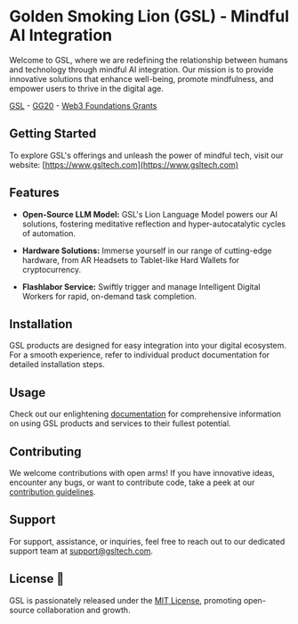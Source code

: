 # Golden Smoking Lion (GSL) - Mindful AI Integration

Welcome to GSL, where we are redefining the relationship between humans and technology through mindful AI integration. Our mission is to provide innovative solutions that enhance well-being, promote mindfulness, and empower users to thrive in the digital age.

[GSL](https://gsl.framer.ai) - [GG20]() - [Web3 Foundations Grants]()

## Getting Started 

To explore GSL's offerings and unleash the power of mindful tech, visit our website: [https://www.gsltech.com](https://www.gsltech.com)

## Features 

- **Open-Source LLM Model:** GSL's Lion Language Model powers our AI solutions, fostering meditative reflection and hyper-autocatalytic cycles of automation.
  
- **Hardware Solutions:** Immerse yourself in our range of cutting-edge hardware, from AR Headsets to Tablet-like Hard Wallets for cryptocurrency.

- **Flashlabor Service:** Swiftly trigger and manage Intelligent Digital Workers for rapid, on-demand task completion.

## Installation

GSL products are designed for easy integration into your digital ecosystem. For a smooth experience, refer to individual product documentation for detailed installation steps.

## Usage

Check out our enlightening [documentation](https://docs.gsltech.com) for comprehensive information on using GSL products and services to their fullest potential.

## Contributing

We welcome contributions with open arms! If you have innovative ideas, encounter any bugs, or want to contribute code, take a peek at our [contribution guidelines](CONTRIBUTING.md).

## Support

For support, assistance, or inquiries, feel free to reach out to our dedicated support team at support@gsltech.com.

## License 📄

GSL is passionately released under the [MIT License](LICENSE.md), promoting open-source collaboration and growth.
